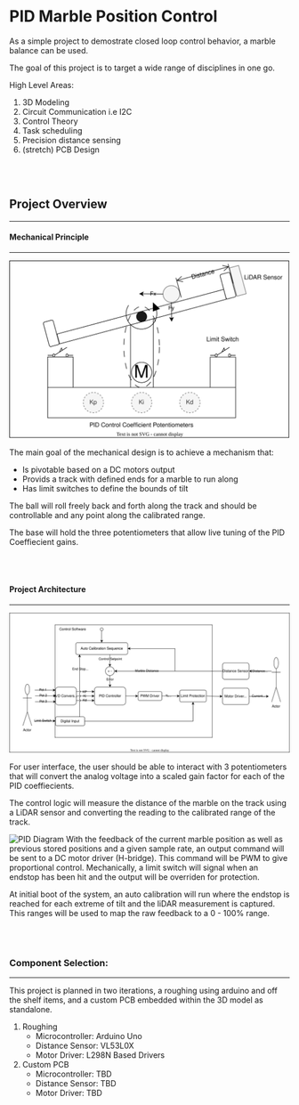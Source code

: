 # PID Marble Position Control

As a simple project to demostrate closed loop control behavior, a marble balance can be used. 

The goal of this project is to target a wide range of disciplines in one go. 

High Level Areas: 
1. 3D Modeling
2. Circuit Communication i.e I2C
3. Control Theory
4. Task scheduling
5. Precision distance sensing
6. (stretch) PCB Design

<br/><br/>
## Project Overview
- - - -
#### Mechanical Principle
- - - -
![Project Overview Daigram](https://github.com/Killerkarebearz/PID-Marble-Position-Control/blob/main/MarbleFreeBody.svg?raw=true)

The main goal of the mechanical design is to achieve a mechanism that: 
- Is pivotable based on a DC motors output
- Provids a track with defined ends for a marble to run along
- Has limit switches to define the bounds of tilt

The ball will roll freely back and forth along the track and should be controllable and any point along the calibrated range. 

The base will hold the three potentiometers that allow live tuning of the PID Coeffiecient gains. 

<br/><br/>
#### Project Architecture
- - - -

![Project Overview Daigram](https://github.com/Killerkarebearz/PID-Marble-Position-Control/blob/main/MarblePID.svg?raw=true)


For user interface, the user should be able to interact with 3 potentiometers that will convert the analog voltage into a scaled gain factor for each of the PID coeffiecients. 

The control logic will measure the distance of the marble on the track using a LiDAR sensor and converting the reading to the calibrated range of the track. 

![PID Diagram](https://upload.wikimedia.org/wikipedia/commons/4/43/PID_en.svg?raw=true)
With the feedback of the current marble position as well as previous stored positions and a given sample rate, an output command will be sent to a DC motor driver (H-bridge). This command will be PWM to give proportional control. Mechanically, a limit switch will signal when an endstop has been hit and the output will be overriden for protection. 

At initial boot of the system, an auto calibration will run where the endstop is reached for each extreme of tilt and the liDAR measurement is captured. This ranges will be used to map the raw feedback to a 0 - 100% range. 

<br/><br/>
### Component Selection: 
- - - -
This project is planned in two iterations, a roughing using arduino and off the shelf items, and a custom PCB embedded within the 3D model as standalone. 

1. Roughing
    - Microcontroller: Arduino Uno
    - Distance Sensor: VL53L0X
    - Motor Driver: L298N Based Drivers
2. Custom PCB
    - Microcontroller: TBD
    - Distance Sensor: TBD
    - Motor Driver: TBD